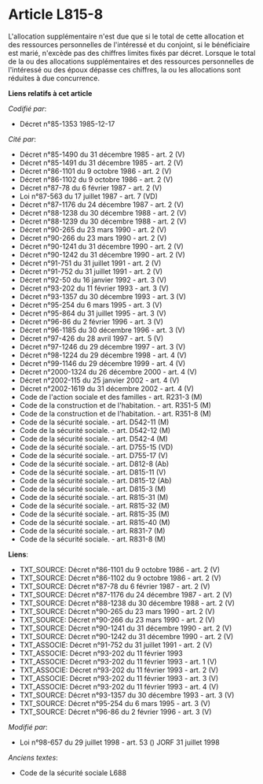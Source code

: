# Article L815-8

L'allocation supplémentaire n'est due que si le total de cette allocation et des ressources personnelles de l'intéressé et du
conjoint, si le bénéficiaire est marié, n'excède pas des chiffres limites fixés par décret. Lorsque le total de la ou des
allocations supplémentaires et des ressources personnelles de l'intéressé ou des époux dépasse ces chiffres, la ou les
allocations sont réduites à due concurrence.

**Liens relatifs à cet article**

_Codifié par_:

  - Décret n°85-1353 1985-12-17

_Cité par_:

  - Décret n°85-1490 du 31 décembre 1985 - art. 2 (V)
  - Décret n°85-1491 du 31 décembre 1985 - art. 2 (V)
  - Décret n°86-1101 du 9 octobre 1986 - art. 2 (V)
  - Décret n°86-1102 du 9 octobre 1986 - art. 2 (V)
  - Décret n°87-78 du 6 février 1987 - art. 2 (V)
  - Loi n°87-563 du 17 juillet 1987 - art. 7 (VD)
  - Décret n°87-1176 du 24 décembre 1987 - art. 2 (V)
  - Décret n°88-1238 du 30 décembre 1988 - art. 2 (V)
  - Décret n°88-1239 du 30 décembre 1988 - art. 2 (V)
  - Décret n°90-265 du 23 mars 1990 - art. 2 (V)
  - Décret n°90-266 du 23 mars 1990 - art. 2 (V)
  - Décret n°90-1241 du 31 décembre 1990 - art. 2 (V)
  - Décret n°90-1242 du 31 décembre 1990 - art. 2 (V)
  - Décret n°91-751 du 31 juillet 1991 - art. 2 (V)
  - Décret n°91-752 du 31 juillet 1991 - art. 2 (V)
  - Décret n°92-50 du 16 janvier 1992 - art. 3 (V)
  - Décret n°93-202 du 11 février 1993 - art. 3 (V)
  - Décret n°93-1357 du 30 décembre 1993 - art. 3 (V)
  - Décret n°95-254 du 6 mars 1995 - art. 3 (V)
  - Décret n°95-864 du 31 juillet 1995 - art. 3 (V)
  - Décret n°96-86 du 2 février 1996 - art. 3 (V)
  - Décret n°96-1185 du 30 décembre 1996 - art. 3 (V)
  - Décret n°97-426 du 28 avril 1997 - art. 5 (V)
  - Décret n°97-1246 du 29 décembre 1997 - art. 3 (V)
  - Décret n°98-1224 du 29 décembre 1998 - art. 4 (V)
  - Décret n°99-1146 du 29 décembre 1999 - art. 4 (V)
  - Décret n°2000-1324 du 26 décembre 2000 - art. 4 (V)
  - Décret n°2002-115 du 25 janvier 2002 - art. 4 (V)
  - Décret n°2002-1619 du 31 décembre 2002 - art. 4 (V)
  - Code de l'action sociale et des familles - art. R231-3 (M)
  - Code de la construction et de l'habitation. - art. R351-5 (M)
  - Code de la construction et de l'habitation. - art. R351-8 (M)
  - Code de la sécurité sociale. - art. D542-11 (M)
  - Code de la sécurité sociale. - art. D542-12 (M)
  - Code de la sécurité sociale. - art. D542-4 (M)
  - Code de la sécurité sociale. - art. D755-15 (VD)
  - Code de la sécurité sociale. - art. D755-17 (V)
  - Code de la sécurité sociale. - art. D812-8 (Ab)
  - Code de la sécurité sociale. - art. D815-11 (V)
  - Code de la sécurité sociale. - art. D815-12 (Ab)
  - Code de la sécurité sociale. - art. D815-3 (M)
  - Code de la sécurité sociale. - art. R815-31 (M)
  - Code de la sécurité sociale. - art. R815-32 (M)
  - Code de la sécurité sociale. - art. R815-35 (M)
  - Code de la sécurité sociale. - art. R815-40 (M)
  - Code de la sécurité sociale. - art. R831-7 (M)
  - Code de la sécurité sociale. - art. R831-8 (M)

**Liens**:

  - TXT_SOURCE: Décret n°86-1101 du 9 octobre 1986 - art. 2 (V)
  - TXT_SOURCE: Décret n°86-1102 du 9 octobre 1986 - art. 2 (V)
  - TXT_SOURCE: Décret n°87-78 du 6 février 1987 - art. 2 (V)
  - TXT_SOURCE: Décret n°87-1176 du 24 décembre 1987 - art. 2 (V)
  - TXT_SOURCE: Décret n°88-1238 du 30 décembre 1988 - art. 2 (V)
  - TXT_SOURCE: Décret n°90-265 du 23 mars 1990 - art. 2 (V)
  - TXT_SOURCE: Décret n°90-266 du 23 mars 1990 - art. 2 (V)
  - TXT_SOURCE: Décret n°90-1241 du 31 décembre 1990 - art. 2 (V)
  - TXT_SOURCE: Décret n°90-1242 du 31 décembre 1990 - art. 2 (V)
  - TXT_ASSOCIE: Décret n°91-752 du 31 juillet 1991 - art. 2 (V)
  - TXT_ASSOCIE: Décret n°93-202 du 11 février 1993
  - TXT_ASSOCIE: Décret n°93-202 du 11 février 1993 - art. 1 (V)
  - TXT_ASSOCIE: Décret n°93-202 du 11 février 1993 - art. 2 (V)
  - TXT_ASSOCIE: Décret n°93-202 du 11 février 1993 - art. 3 (V)
  - TXT_ASSOCIE: Décret n°93-202 du 11 février 1993 - art. 4 (V)
  - TXT_SOURCE: Décret n°93-1357 du 30 décembre 1993 - art. 3 (V)
  - TXT_SOURCE: Décret n°95-254 du 6 mars 1995 - art. 3 (V)
  - TXT_SOURCE: Décret n°96-86 du 2 février 1996 - art. 3 (V)

_Modifié par_:

  - Loi n°98-657 du 29 juillet 1998 - art. 53 () JORF 31 juillet 1998

_Anciens textes_:

  - Code de la sécurité sociale L688
